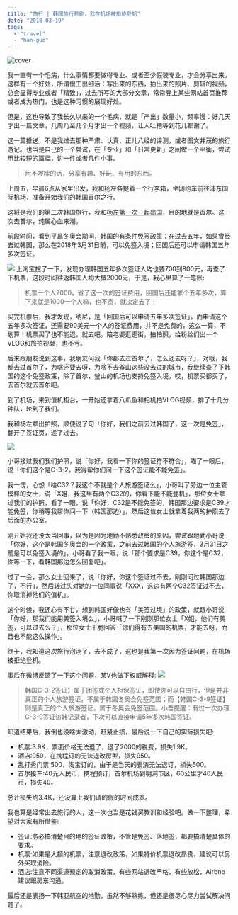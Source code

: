 ```yaml
---
title: "旅行 | 韩国旅行悲剧，我在机场被拒绝登机"
date: "2018-03-19"
tags: 
  - "travel"
  - "han-guo"
---
```


![cover](https://static.is26.com/blog/2018/03/korean/k19.JPG)

我一直有一个毛病，什么事情都要做得专业、或者至少假装专业，才会分享出来。这样有一个好处，所谓慢工出细活：写出来的东西，拍出来的照片、剪辑的视频，总会显得专业或者「精致」，过去所写的大部分文章，常常登上某些网站首页推荐或者成为热门，也是这种习惯的展现好处。

但是，这也导致了我长久以来的一个毛病，就是「产出」数量小，频率慢：好几天才出一篇文章，几周乃至几个月才出一个视频，让人吐槽等到花儿都谢了。

这一篇推送，不是我过去那种严肃、认真、正儿八经的评测，或者图文并茂的旅行游记。也当是自己的一个尝试，在「专业」和「日常更新」之间做一个平衡，尝试用比较短的篇幅，讲一件或者几件小事。

> 用不啰嗦的话，分享有趣、好玩、有用的东西。

上周五，早晨6点从家里出发，我和杨左各提着一个行李箱，坐网约车前往浦东国际机场，准备开始我们的韩国首尔之行。

这将是我们的第二次韩国旅行，我和[杨左第一次一起出国](https://luolei.org/tag/seoul/)，目的地就是首尔。这一次去首尔，纯属心血来潮。

前段时间，看到平昌冬奥会期间，韩国的有条件免签政策：在过去五年，如果曾经去过韩国，那么在2018年3月31日前，可以免签入境；回国后还可以申请韩国五年多次签证。

![](https://static.is26.com/blog/2018/03/korean/k2.jpg) 上淘宝搜了一下，发现办理韩国五年多次签证人均也要700到800元，再查了下机票，这段时间往返韩国人均大概2000元，于是，我心里算了一笔账:

> 机票一个人2000，省了这一次的签证费用，回国后还能拿个五年多次，算下来就是1000一个人嘛，也不贵，就决定去了！

买完机票后，我才发现，纳尼，是「回国后可以申请五年多次签证」，而申请这个五年多次签证，还需要90美元一个人的签证费用，并不是免费的，这么一算，不划算！机票买了也不能退，就去吧。陪老婆逛逛街，拍拍照，给粉丝们出一个VLOG和旅拍视频，也不亏。

后来跟朋友说到这事，我朋友问我「你都去过首尔了，怎么还去呀？」，对哦，我都去过首尔了，为啥还要去呀，为啥不去釜山这些没去过的城市，我继续查了下韩国的这个免签政策，除了首尔，釜山的机场也支持免签入境。哎，机票买都买了，去首尔就去首尔吧。

到了机场，来到值机柜台，一开始还拿着八爪鱼和相机拍VLOG视频，排了十几分钟队，轮到了我们。

我和杨左拿出护照，顺便说了句「你好，我们之前去过韩国了，这一次是免签」，翻开了签证页，递了过去。

![](https://static.is26.com/blog/2018/03/korean/k3.jpg)

小哥接过我们我们护照，说「你好，我看一下你的签证符不符合」，瞄了一眼后，说「你们这个是C-3-2，我得帮你们问一下这个签证能不能免签」。

我一愣，心想「啥C32？我这个不就是个人旅游签证么」，小哥叫了旁边一位主管模样的女士，说「X姐，我这里有两个C32的，你看下能不能登机」，那位女士拿过我们的护照，看了一眼，说「你好，C32是不能免签的，韩国那边要求是C39才能免签，你稍等我帮你问一下（韩国那边）」，然后这位女士就拿着我两的护照去了后面的办公室。

刚开始我还没太当回事，以为是因为地勤不熟悉政策的原因，尝试跟地勤小哥说「你好，这个是韩国冬奥会的一个政策，之前去过韩国的个人旅游签，3月31日之前是可以免签入境的」，小哥看了我一眼，说「那个要求是C39，你这个是C32，你等一下，看韩国那边怎么回复吧」。

过了一会，那么女士回来了，说「你好，你这个签证过不去，刚刚问过韩国那边了，不行」，然后转过头对她的一位同事说「XXX，这边有两个C32签证过不去，你取消掉他们的值机」。

这个时候，我还心有不甘，想到韩国好像也有「美签过境」的政策，就跟小哥说「你好，那我们能用美签入境么」，小哥喊了一下刚刚那位女士「X姐，他们有美签，可以过去么？」，那位女士干脆回答「你们得有去美国的机票，才能去呀，而且也不能这么操作」。

终于，我知道这次旅行泡汤了，去不成了，这也是我第一次因为签证问题，在机场被拒绝登机。

事后在微博反馈了一下这个问题，某V也做下权威解释: ![](https://static.is26.com/blog/2018/03/korean/k1.jpg)

> 韩国C-3-2签证】属于团签或个人担保签证，即使你可以自由行，但是并非真正的个人旅游签证，不属于韩国冬奥会免签范围；而【韩国C-3-9签证】则是真正的个人旅游签证，属于冬奥会免签范围。小吾提醒：有过一次办理C-3-9签证访韩记录者，下次可以直接申请5年多次韩国签证。

知道结果后，我倒也没啥太激动，赶紧止损，最后说一下自己的实际损失吧:

- 机票:3.9K，票面价格无法退了，退了2000的税费，损失1.9K。
- 酒店:950，在携程订的无法退改房型，损失950。
- 乱打秀门票:500，淘宝订的，由于是当天的表演无法退订，损失500。
- 首尔接车:40元人民币，携程预订，首尔机场到明洞市区，60公里才40人民币，损失40。

总计损失约3.4K，还没算上我们请的假的时间成本。

我也算是经常出去旅行的人，这一次也当是花钱买教训和经验吧。做一下整理，希望对大家有所借鉴:

- 签证:务必搞清楚目的地的签证政策，不管是免签、落地签，都要搞清楚具体的要求。
- 机票:如果是大额的机票，注意退改政策，如果特价机票退改昂贵，建议可以另外买取消险。
- 酒店:注意不同渠道预定的取消政策，有些网站退改严格，有些放松，Airbnb 建议跟房东沟通。

最后还是表扬一下韩亚航空的地勤，虽然不够熟练，但还是很尽心尽力尝试解决问题了。
